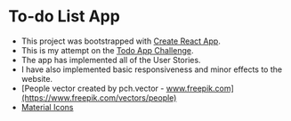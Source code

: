 # To-do List App

* This project was bootstrapped with [Create React App](https://github.com/facebook/create-react-app).
* This is my attempt on the [Todo App Challenge](https://devchallenges.io/challenges/hH6PbOHBdPm6otzw2De5). 
* The app has implemented all of the User Stories.
* I have also implemented basic responsiveness and minor effects to the website.
* [People vector created by pch.vector - www.freepik.com](https://www.freepik.com/vectors/people)
* [Material Icons](https://fonts.google.com/icons)
